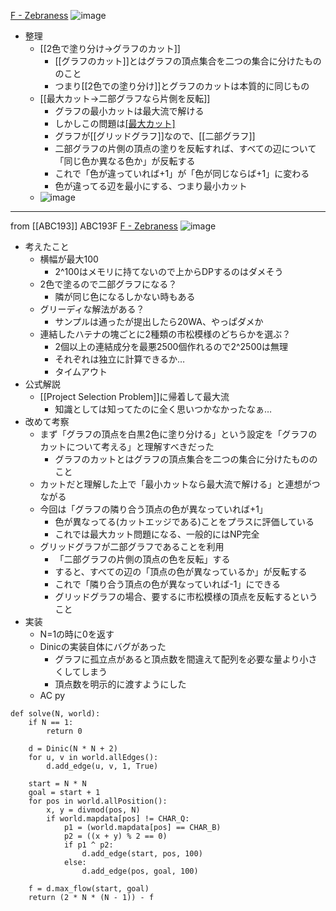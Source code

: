 
[F - Zebraness](https://atcoder.jp/contests/abc193/tasks/abc193_f)
![image](https://gyazo.com/e9f159c0e0b9070204a70e715eb1c8bd/thumb/1000)
- 整理
    - [[2色で塗り分け→グラフのカット]]
        - [[グラフのカット]]とはグラフの頂点集合を二つの集合に分けたもののこと
        - つまり[[2色での塗り分け]]とグラフのカットは本質的に同じもの
    - [[最大カット→二部グラフなら片側を反転]]
        - グラフの最小カットは最大流で解ける
        - しかしこの問題は[[最大カット]](色が違っている数を増やしたい問題設定)
        - グラフが[[グリッドグラフ]]なので、[[二部グラフ]]
        - 二部グラフの片側の頂点の塗りを反転すれば、すべての辺について「同じ色か異なる色か」が反転する
        - これで「色が違っていれば+1」が「色が同じならば+1」に変わる
        - 色が違ってる辺を最小にする、つまり最小カット
    - ![image](https://gyazo.com/eb51702b0e1c427719cdfb3c2ff4b3f9/thumb/1000)


----
from [[ABC193]]
ABC193F
[F - Zebraness](https://atcoder.jp/contests/abc193/tasks/abc193_f)
![image](https://gyazo.com/e9f159c0e0b9070204a70e715eb1c8bd/thumb/1000)
- 考えたこと
    - 横幅が最大100
        - 2^100はメモリに持てないので上からDPするのはダメそう
    - 2色で塗るので二部グラフになる？
        - 隣が同じ色になるしかない時もある
    - グリーディな解法がある？
        - サンプルは通ったが提出したら20WA、やっぱダメか
    - 連結したハテナの塊ごとに2種類の市松模様のどちらかを選ぶ？
        - 2個以上の連結成分を最悪2500個作れるので2^2500は無理
        - それぞれは独立に計算できるか…
        - タイムアウト
- 公式解説
    - [[Project Selection Problem]]に帰着して最大流
        - 知識としては知ってたのに全く思いつかなかったなぁ…
- 改めて考察
    - まず「グラフの頂点を白黒2色に塗り分ける」という設定を「グラフのカットについて考える」と理解すべきだった
        - グラフのカットとはグラフの頂点集合を二つの集合に分けたもののこと
    - カットだと理解した上で「最小カットなら最大流で解ける」と連想がつながる
    - 今回は「グラフの隣り合う頂点の色が異なっていれば+1」
        - 色が異なってる(カットエッジである)ことをプラスに評価している
        - これでは最大カット問題になる、一般的にはNP完全
    - グリッドグラフが二部グラフであることを利用
        - 「二部グラフの片側の頂点の色を反転」する
        - すると、すべての辺の「頂点の色が異なっているか」が反転する
        - これで「隣り合う頂点の色が異なっていれば-1」にできる
        - グリッドグラフの場合、要するに市松模様の頂点を反転するということ
- 実装
    - N=1の時に0を返す
    - Dinicの実装自体にバグがあった
        - グラフに孤立点があると頂点数を間違えて配列を必要な量より小さくしてしまう
        - 頂点数を明示的に渡すようにした
    - AC
py

```
def solve(N, world):
    if N == 1:
        return 0

    d = Dinic(N * N + 2)
    for u, v in world.allEdges():
        d.add_edge(u, v, 1, True)

    start = N * N
    goal = start + 1
    for pos in world.allPosition():
        x, y = divmod(pos, N)
        if world.mapdata[pos] != CHAR_Q:
            p1 = (world.mapdata[pos] == CHAR_B)
            p2 = ((x + y) % 2 == 0)
            if p1 ^ p2:
                d.add_edge(start, pos, 100)
            else:
                d.add_edge(pos, goal, 100)

    f = d.max_flow(start, goal)
    return (2 * N * (N - 1)) - f
```

